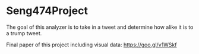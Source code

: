 # Seng474Project
The goal of this analyzer is to take in a tweet and determine how alike it is to a trump tweet. 

Final paper of this project including visual data: https://goo.gl/v1WSkf

